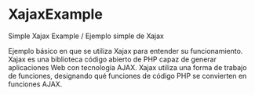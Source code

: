# XajaxExample
Simple Xajax Example / Ejemplo simple de Xajax

Ejemplo básico en que se utiliza Xajax para entender su funcionamiento.
Xajax es una biblioteca código abierto de PHP capaz de generar aplicaciones Web con tecnología AJAX.
Xajax utiliza una forma de trabajo de funciones, designando qué funciones de código PHP se convierten en funciones AJAX.
